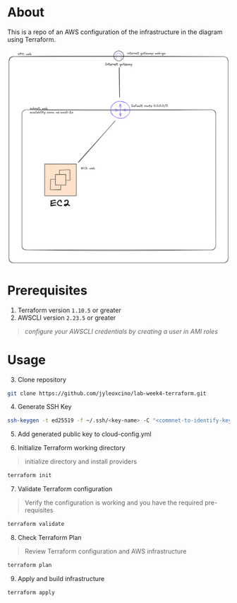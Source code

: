 # About

This is a repo of an AWS configuration of the infrastructure in the diagram using Terraform.

![](images/diagramwk4.png)


# Prerequisites

1. Terraform version `1.10.5` or greater
2. AWSCLI version `2.23.5` or greater
> *configure your AWSCLI credentials by creating a user in AMI roles*
# Usage

3. Clone repository
```bash
git clone https://github.com/jyleoxcino/lab-week4-terraform.git
```

4. Generate SSH Key
```bash
ssh-keygen -t ed25519 -f ~/.ssh/<key-name> -C "<commnet-to-identify-key>"
```

5. Add generated public key to cloud-config.yml

6. Initialize Terraform working directory
> initialize directory and install providers
```bash
terraform init
```

7. Validate Terraform configuration
> Verify the configuration is working and you have the required pre-requisites
```bash
terraform validate 
```

8. Check Terraform Plan
> Review Terraform configuration and AWS infrastructure
```bash
terraform plan
```

9. Apply and build infrastructure
```bash
terraform apply
```
